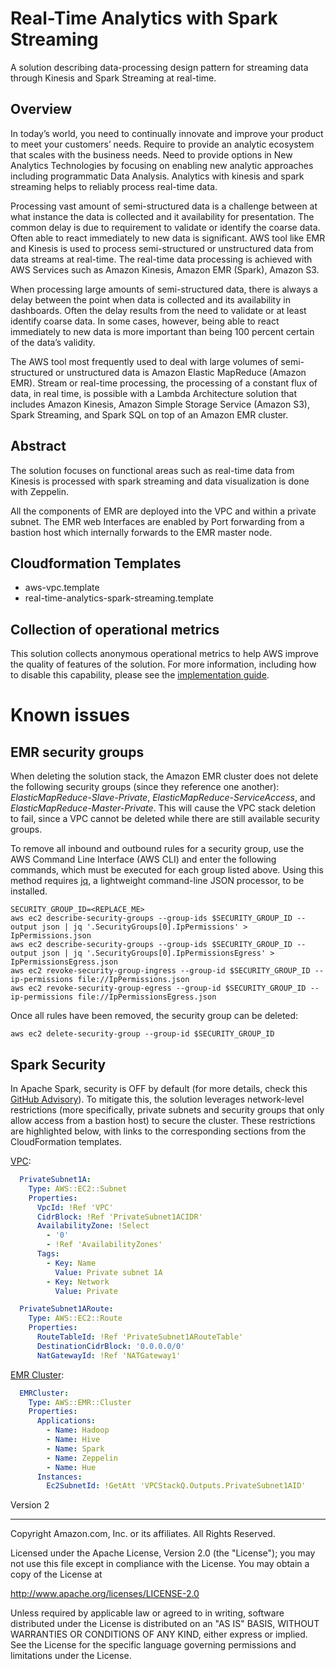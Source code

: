 # Real-Time Analytics with Spark Streaming

A solution describing data-processing design pattern for streaming data through Kinesis and Spark Streaming at real-time.

## Overview

In today’s world, you need to continually innovate and improve your product to meet your customers’ needs. Require to provide an analytic ecosystem that scales with the business needs. Need to provide options in New Analytics Technologies by focusing on enabling new analytic approaches including programmatic Data Analysis. Analytics with kinesis and spark streaming helps to reliably process real-time data.

Processing vast amount of semi-structured data is a challenge between at what instance the data is collected and it availability for presentation. The common delay is due to requirement to validate or identify the coarse data. Often able to react immediately to new data is significant. AWS tool like EMR and Kinesis is used to process semi-structured or unstructured data from data streams at real-time. The real-time data processing is achieved with AWS Services such as Amazon Kinesis, Amazon EMR (Spark), Amazon S3.

When processing large amounts of semi-structured data, there is always a delay between the point when data is collected and its availability in dashboards. Often the delay results from the need to validate or at least identify coarse data. In some cases, however, being able to react immediately to new data is more important than being 100 percent certain of the data’s validity.

The AWS tool most frequently used to deal with large volumes of semi-structured or unstructured data is Amazon Elastic MapReduce (Amazon EMR). Stream or real-time processing, the processing of a constant flux of data, in real time, is possible with a Lambda Architecture solution that includes Amazon Kinesis, Amazon Simple Storage Service (Amazon S3), Spark Streaming, and Spark SQL on top of an Amazon EMR cluster.

## Abstract

The solution focuses on functional areas such as real-time data from Kinesis is processed with spark streaming and data visualization is done with Zeppelin.

All the components of EMR are deployed into the VPC and within a private subnet. The EMR web Interfaces are enabled by Port forwarding from a bastion host which internally forwards to the EMR master node.

## Cloudformation Templates
* aws-vpc.template
* real-time-analytics-spark-streaming.template

## Collection of operational metrics
This solution collects anonymous operational metrics to help AWS improve the quality of features of the solution.
For more information, including how to disable this capability, please see the [implementation guide](https://docs.aws.amazon.com/solutions/latest/real-time-analytics-spark-streaming/appendix-b.html).

# Known issues

## EMR security groups
When deleting the solution stack, the Amazon EMR cluster does not delete the following security groups (since they reference one another): _ElasticMapReduce-Slave-Private_, _ElasticMapReduce-ServiceAccess_, and _ElasticMapReduce-Master-Private_. This will cause the VPC stack deletion to fail, since a VPC cannot be deleted while there are still available security groups.

To remove all inbound and outbound rules for a security group, use the AWS Command Line Interface (AWS CLI) and enter the following commands, which must be executed for each group listed above. Using this method requires [jq](https://stedolan.github.io/jq/), a lightweight command-line JSON processor, to be installed.

```console
SECURITY_GROUP_ID=<REPLACE_ME>
aws ec2 describe-security-groups --group-ids $SECURITY_GROUP_ID --output json | jq '.SecurityGroups[0].IpPermissions' > IpPermissions.json
aws ec2 describe-security-groups --group-ids $SECURITY_GROUP_ID --output json | jq '.SecurityGroups[0].IpPermissionsEgress' > IpPermissionsEgress.json
aws ec2 revoke-security-group-ingress --group-id $SECURITY_GROUP_ID --ip-permissions file://IpPermissions.json
aws ec2 revoke-security-group-egress --group-id $SECURITY_GROUP_ID --ip-permissions file://IpPermissionsEgress.json
```

Once all rules have been removed, the security group can be deleted:

```console
aws ec2 delete-security-group --group-id $SECURITY_GROUP_ID
```

## Spark Security
In Apache Spark, security is OFF by default (for more details, check this [GitHub Advisory](https://github.com/advisories/GHSA-phg2-9c5g-m4q7)). To mitigate this, the solution leverages network-level restrictions (more specifically, private subnets and security groups that only allow access from a bastion host) to secure the cluster. These restrictions are highlighted below, with links to the corresponding sections from the CloudFormation templates.

[VPC](deployment/aws-vpc.template#L253-L265):
```yaml
  PrivateSubnet1A:
    Type: AWS::EC2::Subnet
    Properties:
      VpcId: !Ref 'VPC'
      CidrBlock: !Ref 'PrivateSubnet1ACIDR'
      AvailabilityZone: !Select
        - '0'
        - !Ref 'AvailabilityZones'
      Tags:
        - Key: Name
          Value: Private subnet 1A
        - Key: Network
          Value: Private

  PrivateSubnet1ARoute:
    Type: AWS::EC2::Route
    Properties:
      RouteTableId: !Ref 'PrivateSubnet1ARouteTable'
      DestinationCidrBlock: '0.0.0.0/0'
      NatGatewayId: !Ref 'NATGateway1'
```

[EMR Cluster](deployment/real-time-analytics-spark-streaming.template#L1100):
```yaml
  EMRCluster:
    Type: AWS::EMR::Cluster
    Properties:
      Applications:
        - Name: Hadoop
        - Name: Hive
        - Name: Spark
        - Name: Zeppelin
        - Name: Hue
      Instances:
        Ec2SubnetId: !GetAtt 'VPCStackQ.Outputs.PrivateSubnet1AID'
```

Version 2

***

Copyright Amazon.com, Inc. or its affiliates. All Rights Reserved.

Licensed under the Apache License, Version 2.0 (the "License"); you may not use this file except in compliance with the License. You may obtain a copy of the License at

http://www.apache.org/licenses/LICENSE-2.0

Unless required by applicable law or agreed to in writing, software distributed under the License is distributed on an "AS IS" BASIS, WITHOUT WARRANTIES OR CONDITIONS OF ANY KIND, either express or implied. See the License for the specific language governing permissions and limitations under the License.
